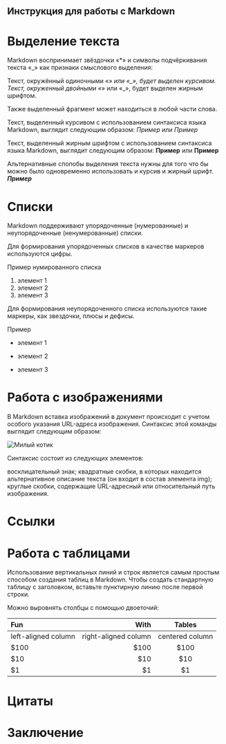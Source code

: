 ## Инструкция для работы с Markdown

# Выделение текста 

Markdown воспринимает звёздочки «*» и символы подчёркивания текста «_» как признаки смыслового выделения:

Текст, окружённый одиночными «*» или «_», будет выделен курсивом.
Текст, окруженный двойными «*» или «_», будет выделен жирным шрифтом.

 Также выделенный фрагмент может находиться в любой части слова. 
 
 Текст, выделенный курсивом с использованием синтаксиса языка Markdown, выглядит следующим образом: *Пример* или _Пример_

 Текст, выделенный жирным шрифтом с использованием синтаксиса языка Markdown, выглядит следующим образом: **Пример** или __Пример__

 Альтернативные спопобы выделения текста нужны для того что бы можно было одновременно использовать и курсив и жирный шрифт. _**Пример**_

# Списки 
Markdown поддерживают упорядоченные (нумерованные) и неупорядоченные (ненумерованные) списки. 

Для формирования упорядоченных списков в качестве маркеров используются цифры.

Пример нумированного списка

1. элемент 1
3. элемент 2
5. элемент 3

Для формирования неупорядоченного списка используются такие маркеры, как звездочки, плюсы и дефисы. 

Пример 

* элемент 1
+ элемент 2
- элемент 3

# Работа с изображениями 

В Markdown вставка изображений в документ происходит с учетом особого указания URL-адреса изображения. Синтаксис этой команды выглядит следующим образом:

![Милый котик](cat.jpg)




Синтаксис состоит из следующих элементов:

восклицательный знак;
квадратные скобки, в которых находится альтернативное описание текста (он входит в состав элемента img);
круглые скобки, содержащие URL-адресный или относительный путь изображения.

# Ссылки

# Работа с таблицами 

Использование вертикальных линий и строк является самым простым способом создания таблиц в Markdown. Чтобы создать стандартную таблицу с заголовком, вставьте пунктирную линию после первой строки.

Можно выровнять столбцы с помощью двоеточий:

| Fun                  | With                 | Tables          |
| :------------------- | -------------------: |:---------------:|
| left-aligned column  | right-aligned column | centered column |
| $100                 | $100                 | $100            |
| $10                  | $10                  | $10             |
| $1                   | $1                   | $1              |

# Цитаты

# Заключение
